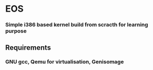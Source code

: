 # EOS
### Simple i386 based kernel build from scracth for learning purpose

## Requirements
### GNU gcc, Qemu for virtualisation, Genisomage
